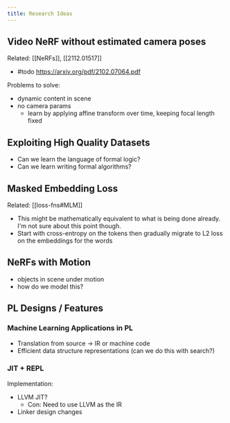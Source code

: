 ```yaml
---
title: Research Ideas
---
```



## Video NeRF without estimated camera poses
Related: [[NeRFs]], [[2112.01517]]
- #todo https://arxiv.org/pdf/2102.07064.pdf

Problems to solve:
- dynamic content in scene
- no camera params
	- learn by applying affine transform over time, keeping focal length fixed


## Exploiting High Quality Datasets
- Can we learn the language of formal logic?
- Can we learn writing formal algorithms?

##  Masked Embedding Loss
Related: [[loss-fns#MLM]]
- This might be mathematically equivalent to what is being done already. I'm not sure about this point though.
- Start with cross-entropy on the tokens then gradually migrate to L2 loss on the embeddings for the words

## NeRFs with Motion
- objects in scene under motion
- how do we model this?
## PL Designs / Features
### Machine Learning Applications in PL
- Translation from source -> IR or machine code
- Efficient data structure representations (can we do this with search?)
### JIT + REPL
Implementation:
- LLVM JIT?
	- Con: Need to use LLVM as the IR
- Linker design changes
